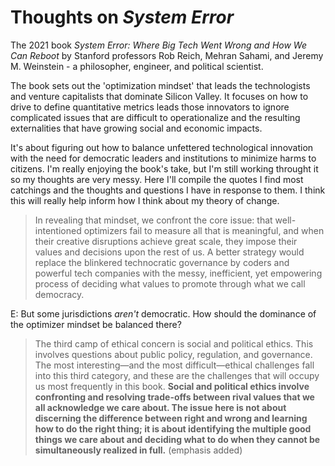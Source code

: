 # Thoughts on *System Error*

The 2021 book *System Error: Where Big Tech Went Wrong and How We Can Reboot* by Stanford professors Rob Reich, Mehran Sahami, and Jeremy M. Weinstein - a philosopher, engineer, and political scientist.

The book sets out the 'optimization mindset' that leads the technologists and venture capitalists that dominate Silicon Valley. It focuses on how to drive to define quantitative metrics leads those innovators to ignore complicated issues that are difficult to operationalize and the resulting externalities that have growing social and economic impacts.

It's about figuring out how to balance unfettered technological innovation with the need for democratic leaders and institutions to minimize harms to citizens. I'm really enjoying the book's take, but I'm still working throught it so my thoughts are very messy. Here I'll compile the quotes I find most catchings and the thoughts and questions I have in response to them. I think this will really help inform how I think about my theory of change.

> In revealing that mindset, we confront the core issue: that well-intentioned optimizers fail to measure all that is meaningful, and when their creative disruptions achieve great scale, they impose their values and decisions upon the rest of us. A better strategy would replace the blinkered technocratic governance by coders and powerful tech companies with the messy, inefficient, yet empowering process of deciding what values to promote through what we call democracy.

E: But some jurisdictions *aren't* democratic. How should the dominance of the optimizer mindset be balanced there?


> The third camp of ethical concern is social and political ethics. This involves questions about public policy, regulation, and governance. The most interesting—and the most difficult—ethical challenges fall into this third category, and these are the challenges that will occupy us most frequently in this book. **Social and political ethics involve confronting and resolving trade-offs between rival values that we all acknowledge we care about. The issue here is not about discerning the difference between right and wrong and learning how to do the right thing; it is about identifying the multiple good things we care about and deciding what to do when they cannot be simultaneously realized in full.** (emphasis added)